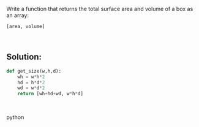 Write a function that returns the total surface area and volume of a box as an array: 

`[area, volume]`

<br>

## Solution:

```py
def get_size(w,h,d):
    wh = w*h*2
    hd = h*d*2
    wd = w*d*2
    return [wh+hd+wd, w*h*d]
```

<br>

<tag>python<tag>